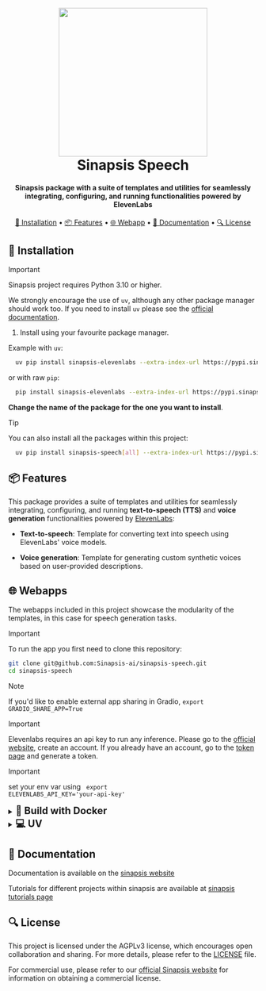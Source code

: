 <h1 align="center">
<br>
<a href="https://sinapsis.tech/">
  <img
    src="https://github.com/Sinapsis-AI/brand-resources/blob/main/sinapsis_logo/4x/logo.png?raw=true"
    alt="" width="300">
</a><br>
Sinapsis Speech
<br>
</h1>

<h4 align="center"> Sinapsis package with a suite of templates and utilities for seamlessly integrating, configuring, and running functionalities powered by ElevenLabs </h4>

<p align="center">
<a href="#installation">🐍 Installation</a> •
<a href="#packages">📦 Features</a> •
<a href="#webapp">🌐 Webapp</a> •
<a href="#documentation">📙 Documentation</a> •
<a href="#packages">🔍 License</a>
</p>


<h2 id="installation">🐍 Installation</h2>


> [!IMPORTANT]
> Sinapsis project requires Python 3.10 or higher.
>

We strongly encourage the use of <code>uv</code>, although any other package manager should work too.
If you need to install <code>uv</code> please see the [official documentation](https://docs.astral.sh/uv/getting-started/installation/#installation-methods).


1. Install using your favourite package manager.

Example with <code>uv</code>:
```bash
  uv pip install sinapsis-elevenlabs --extra-index-url https://pypi.sinapsis.tech
```
 or with raw <code>pip</code>:
```bash
  pip install sinapsis-elevenlabs --extra-index-url https://pypi.sinapsis.tech
```
**Change the name of the package for the one you want to install**.

> [!TIP]
> You can also install all the packages within this project:
>
```bash
  uv pip install sinapsis-speech[all] --extra-index-url https://pypi.sinapsis.tech
```

<h2 id="packages">📦 Features</h2>

This package provides a suite of templates and utilities for seamlessly integrating, configuring, and running **text-to-speech (TTS)** and **voice generation** functionalities powered by [ElevenLabs](https://elevenlabs.io/):

- **Text-to-speech**: Template for converting text into speech using ElevenLabs' voice models.

- **Voice generation**: Template for generating custom synthetic voices based on user-provided descriptions.

<h2 id="webapps">🌐 Webapps</h2>
The webapps included in this project showcase the modularity of the templates, in this case
for speech generation tasks.

> [!IMPORTANT]
> To run the app you first need to clone this repository:

```bash
git clone git@github.com:Sinapsis-ai/sinapsis-speech.git
cd sinapsis-speech
```

> [!NOTE]
> If you'd like to enable external app sharing in Gradio, `export GRADIO_SHARE_APP=True`

> [!IMPORTANT]
> Elevenlabs requires an api key to run any inference. Please go to the [official website](https://elevenlabs.io), create an account.
If you already have an account, go to the [token page](https://elevenlabs.io/app/settings/api-keys) and generate a token.

> [!IMPORTANT]
> set your env var using <code> export ELEVENLABS_API_KEY='your-api-key'</code>

<details>
<summary id="docker"><strong><span style="font-size: 1.4em;">🐳 Build with Docker</span></strong></summary>

1. **Build the Docker image**:
```bash
docker compose -f docker/compose.yaml build
```

2. **Launch the service**:
```bash
docker compose -f docker/compose_apps.yaml up -d sinapsis-elevenlabs
```
2. **Check the logs**
```bash
docker logs -f sinapsis-elevenlabs
```
3. **The logs will display the URL to access the webapp, e.g.,:**:
```bash
Running on local URL:  http://127.0.0.1:7860
```
4. To stop the app:
```bash
docker compose -f docker/compose_apps.yaml down sinapsis-elevenlabs
```
</details>

<details>
<summary id="virtual-environment"><strong><span style="font-size: 1.4em;">💻 UV</span></strong></summary>

1. **Sync the virtual environment**:

```bash
uv sync --frozen
```
2. Install the wheel:

```bash
uv pip install sinapsis-speech[all] --extra-index-url https://pypi.sinapsis.tech
```
3. **Activate the virtual environment**:

```bash
source .venv/bin/activate
```
4. **Declare PYTHONPATH**
```bash
export PYTHONPATH=$PWD/webapps 
```
**NOTE** if not located in <code>sinapsis-speech</code> folder, change $PWD for the actual path to <code>sinapsis-speech</code>

5. **Launch the demo**:

```bash
python webapps/elevenlabs/elevenlabs_tts_app.py
```

6. Open the displayed URL, e.g.:
```bash
Running on local URL:  http://127.0.0.1:7860
```
**NOTE**: The URL can be different, please make sure you check the logs.

</details>



<h2 id="documentation">📙 Documentation</h2>

Documentation is available on the [sinapsis website](https://docs.sinapsis.tech/docs)

Tutorials for different projects within sinapsis are available at [sinapsis tutorials page](https://docs.sinapsis.tech/tutorials)

<h2 id="license">🔍 License</h2>

This project is licensed under the AGPLv3 license, which encourages open collaboration and sharing. For more details, please refer to the [LICENSE](LICENSE) file.

For commercial use, please refer to our [official Sinapsis website](https://sinapsis.tech) for information on obtaining a commercial license.



